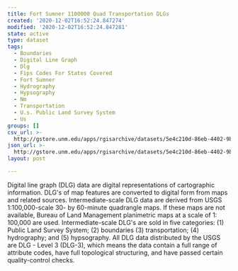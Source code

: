 ```yaml
---
title: Fort Sumner 1100000 Quad Transportation DLGs
created: '2020-12-02T16:52:24.847274'
modified: '2020-12-02T16:52:24.847281'
state: active
type: dataset
tags:
  - Boundaries
  - Digital Line Graph
  - Dlg
  - Fips Codes For States Covered
  - Fort Sumner
  - Hydrography
  - Hypsography
  - Nm
  - Transportation
  - U.s. Public Land Survey System
  - Us
groups: []
csv_url: >-
  http://gstore.unm.edu/apps/rgisarchive/datasets/5e4c210d-86eb-4402-9bc5-db56f0c43b47/tftsumshp.derived.csv
json_url: >-
  http://gstore.unm.edu/apps/rgisarchive/datasets/5e4c210d-86eb-4402-9bc5-db56f0c43b47/tftsumshp.derived.json
layout: post

---
```


Digital line graph (DLG) data are digital representations of
cartographic information. DLG's of map features are
converted to digital form from maps and related sources.
Intermediate-scale DLG data are derived from USGS
1:100,000-scale 30- by 60-minute quadrangle maps. If these
maps are not available, Bureau of Land Management
planimetric maps at a scale of 1: 100,000 are used.
Intermediate-scale DLG's are sold in five categories: (1)
Public Land Survey System; (2) boundaries (3)
transportation; (4) hydrography; and (5) hypsography. All
DLG data distributed by the USGS are DLG - Level 3 (DLG-3),
which means the data contain a full range of attribute
codes, have full topological structuring, and have passed
certain quality-control checks.

